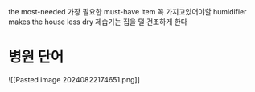 the most-needed 가장 필요한
must-have item 꼭 가지고있어야할
humidifier makes the house less dry
제습기는 집을 덜 건조하게 한다

# 병원 단어

![[Pasted image 20240822174651.png]]
